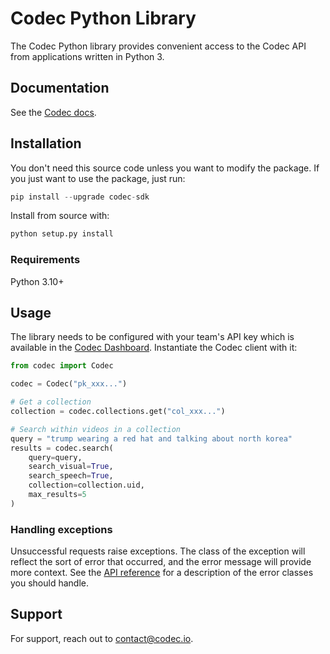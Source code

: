 # Codec Python Library

The Codec Python library provides convenient access to the Codec API from applications written in Python 3.

## Documentation

See the [Codec docs](https://docs.codec.io).

## Installation

You don't need this source code unless you want to modify the package. If you just want to use the package, just run:

```python
pip install --upgrade codec-sdk
```

Install from source with:

```python
python setup.py install
```

### Requirements
Python 3.10+


## Usage

The library needs to be configured with your team's API key which is available in the [Codec Dashboard](https://codec.io/dashboard). Instantiate the Codec client with it:

```python
from codec import Codec

codec = Codec("pk_xxx...")

# Get a collection
collection = codec.collections.get("col_xxx...")

# Search within videos in a collection
query = "trump wearing a red hat and talking about north korea"
results = codec.search(
    query=query,
    search_visual=True,
    search_speech=True,
    collection=collection.uid,
    max_results=5
)
```

### Handling exceptions
Unsuccessful requests raise exceptions. The class of the exception will reflect the sort of error that occurred, and the error message will provide more context. See the [API reference](https://docs.codec.io) for a description of the error classes you should handle.


## Support
For support, reach out to [contact@codec.io](mailto:contact@codec.io).
